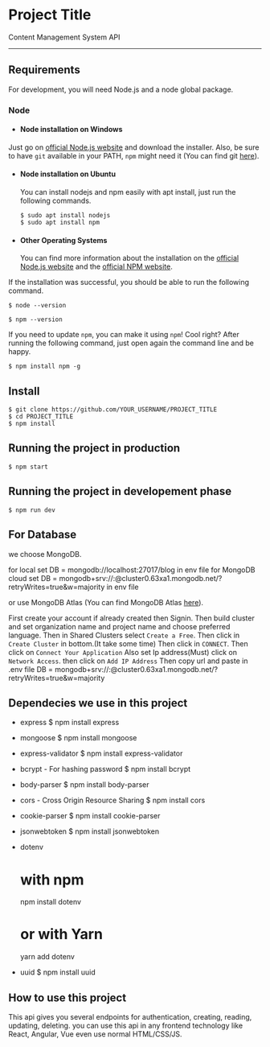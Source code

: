 # Project Title

Content Management System API

---
## Requirements

For development, you will need Node.js and a node global package.

### Node
- #### Node installation on Windows

Just go on [official Node.js website](https://nodejs.org/) and download the installer.
Also, be sure to have `git` available in your PATH, `npm` might need it (You can find git [here](https://git-scm.com/)).

- #### Node installation on Ubuntu

  You can install nodejs and npm easily with apt install, just run the following commands.

      $ sudo apt install nodejs
      $ sudo apt install npm

- #### Other Operating Systems
  You can find more information about the installation on the [official Node.js website](https://nodejs.org/) and the [official NPM website](https://npmjs.org/).

If the installation was successful, you should be able to run the following command.

    $ node --version

    $ npm --version

If you need to update `npm`, you can make it using `npm`! Cool right? After running the following command, just open again the command line and be happy.

    $ npm install npm -g


## Install

    $ git clone https://github.com/YOUR_USERNAME/PROJECT_TITLE
    $ cd PROJECT_TITLE
    $ npm install

## Running the project in production

    $ npm start

## Running the project in developement phase

    $ npm run dev


## For Database

we choose MongoDB.

for local set DB = mongodb://localhost:27017/blog in env file
for MongoDB cloud set DB = mongodb+srv://<username>:<password>@cluster0.63xa1.mongodb.net/<dbname>?retryWrites=true&w=majority in env file

or use MongoDB Atlas
(You can find MongoDB Atlas [here](https://www.mongodb.com/try)).

First create your account if already created then Signin.
Then build cluster and set organization name and project name and choose preferred language.
Then in Shared Clusters select `Create a Free`.
Then click in `Create Cluster` in bottom.(It take some time)
Then click in `CONNECT`.
Then click on `Connect Your Application`
Also set Ip address(Must)
    click on `Network Access`.
    then click on `Add IP Address`
Then copy url and paste in .env file
    DB = mongodb+srv://<username>:<password>@cluster0.63xa1.mongodb.net/<dbname>?retryWrites=true&w=majority
 
## Dependecies we use in this project
   * express 
     $ npm install express
   * mongoose
     $ npm install mongoose
   * express-validator
     $ npm install express-validator
   * bcrypt - For hashing password
     $ npm install bcrypt
   * body-parser
     $ npm install body-parser
   * cors - Cross Origin Resource Sharing
     $ npm install cors
   * cookie-parser
     $ npm install cookie-parser
   * jsonwebtoken
     $ npm install jsonwebtoken
   * dotenv
     # with npm 
     npm install dotenv
 
     # or with Yarn 
     yarn add dotenv
   * uuid
     $ npm install uuid

## How to use this project
This api gives you several endpoints for authentication, creating, reading, updating, deleting.
you can use this api in any frontend technology like React, Angular, Vue even use normal HTML/CSS/JS.
